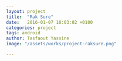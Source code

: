 ```yaml
---
layout: project
title:  "Rak Sure"
date:   2016-01-07 10:03:02 +0100
categories: project
tags: android
author: Tasfaout Yassine
image: "/assets/works/project-raksure.png"

---
```

